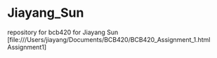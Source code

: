 # Jiayang_Sun
repository for bcb420 for Jiayang Sun
[file:///Users/jiayang/Documents/BCB420/BCB420_Assignment_1.html Assignment1]
